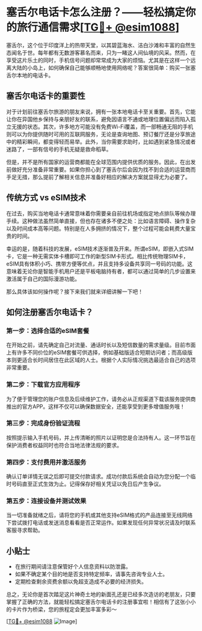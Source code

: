 # 塞舌尔电话卡怎么注册？——轻松搞定你的旅行通信需求[[TG💪+ @esim1088](https://t.me/s/esim1088)]

塞舌尔，这个位于印度洋上的热带天堂，以其碧蓝海水、洁白沙滩和丰富的自然生态闻名于世。每年都有无数游客慕名而来，只为一睹这人间仙境的风采。然而，在享受这片乐土的同时，手机信号问题却常常成为大家的烦恼。尤其是在这样一个远离大陆的小岛上，如何确保自己能够顺畅地使用网络呢？答案很简单：购买一张塞舌尔本地的电话卡。

## 塞舌尔电话卡的重要性

对于计划前往塞舌尔旅游的朋友来说，拥有一张本地电话卡至关重要。首先，它能让你在异国他乡保持与亲朋好友的联系，避免因语言不通或地理位置偏远而陷入孤立无援的状态。其次，许多地方可能没有免费Wi-Fi覆盖，而一部畅通无阻的手机则可以为你提供随时可用的互联网服务，无论是查询地图、预订餐厅还是分享旅途中的精彩瞬间，都变得轻而易举。此外，当你需要求助时，比如遇到紧急情况或者迷路了，一部有信号的手机无疑是救命稻草。

但是，并不是所有国家的运营商都能在全球范围内提供优质的服务。因此，在出发前做好充分准备非常重要。如果你担心到了塞舌尔后会因为找不到合适的运营商而手足无措，那么提前了解相关信息并准备好相应的解决方案就显得尤为必要了。

## 传统方式 vs eSIM技术

在过去，购买当地电话卡通常意味着你需要亲自前往机场或指定地点排队等候办理手续。这种做法虽然简单直接，但也存在诸多不便之处：比如语言障碍、操作复杂以及时间成本高等问题。特别是在人多拥挤的情况下，整个过程可能会耗费大量宝贵的时间。

幸运的是，随着科技的发展，eSIM技术逐渐普及开来。所谓eSIM，即嵌入式SIM卡，它是一种无需实体卡槽即可工作的新型SIM卡形式。相比传统物理SIM卡，eSIM具有体积小巧、携带方便等优点，并且支持多设备共享同一号码的功能。这意味着无论你是智能手机用户还是平板电脑持有者，都可以通过简单的几步设置来激活属于自己的国际漫游功能。

那么具体该如何操作呢？接下来我们就来详细讲解一下吧！

## 如何注册塞舌尔电话卡？

### 第一步：选择合适的eSIM套餐

在开始之前，请先确定自己对流量、通话时长以及短信数量的需求量级。目前市面上有许多不同价位的eSIM套餐可供选择，例如基础版适合短期访问者；而高级版本则更适合长时间居住在此区域的人士。根据个人实际情况挑选最适合自己的选项非常重要。

### 第二步：下载官方应用程序

为了便于管理您的账户信息及后续维护工作，请务必从正规渠道下载该服务提供商推出的官方APP。这样不仅可以确保数据安全，还能享受到更多增值服务哦！

### 第三步：完成身份验证流程

按照提示输入手机号码，并上传清晰的照片以证明您是合法持有人。这一环节旨在保护消费者权益同时也符合当地法律法规的要求。

### 第四步：支付费用并激活服务

确认订单详情无误之后即可提交付款请求。成功付款后系统会自动为您分配一个临时号码直至正式生效为止。记得保存好相关凭证以免日后产生争议。

### 第五步：连接设备并测试效果

当一切准备就绪之后，请将您的手机或其他支持eSIM格式的产品连接至无线网络下尝试拨打电话或发送消息看看是否正常运作。如果发现任何异常状况请及时联系客服寻求帮助。

## 小贴士

- 在旅行期间请注意保管好个人信息资料以防泄露。
- 如果不确定某个目的地是否支持特定频率，请事先咨询专业人士。
- 定期检查剩余资费余额以免超支造成不必要的经济损失。

总之，无论你是首次踏足这片神奇土地的新面孔还是已经多次造访的老朋友，只要掌握了正确的方法，就能轻松搞定塞舌尔电话卡的注册事宜啦！相信有了这张小小的卡片作为桥梁，您的旅程定会更加丰富多彩～

[[TG💪+ @esim1088](https://t.me/s/esim1088) ![Image](https://i.postimg.cc/4NQfJmqS/Snipaste-2025-05-13-00-14-12.png)]
